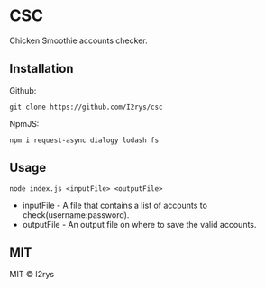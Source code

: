 # CSC
Chicken Smoothie accounts checker.

## Installation
Github:
```
git clone https://github.com/I2rys/csc
```

NpmJS:
```
npm i request-async dialogy lodash fs
```

## Usage
```
node index.js <inputFile> <outputFile>
```

- inputFile - A file that contains a list of accounts to check(username:password).
- outputFile - An output file on where to save the valid accounts.

## MIT
MIT © I2rys